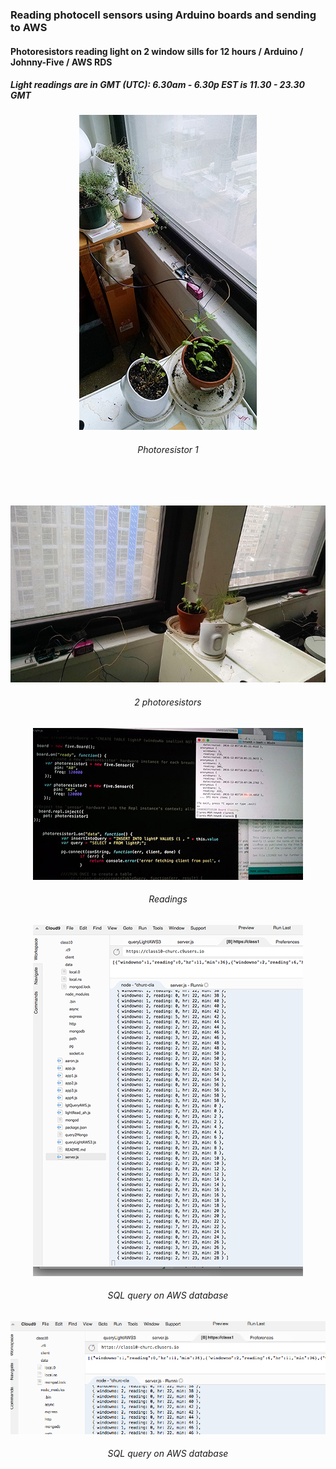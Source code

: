 <H3> Reading photocell sensors using Arduino boards and sending to AWS </H3>
<H4> Photoresistors reading light on 2 window sills for 12 hours / Arduino / Johnny-Five / AWS RDS</H4>
<H5> Light readings are in GMT (UTC): 6.30am - 6.30p EST is 11.30 - 23.30 GMT</H5>

<p align="center">
<img src=https://github.com/churc/data-structures/blob/master/Final%20Assignment%202/Photocell1_1.jpg>
<H6 H6 align="center">Photoresistor 1</H6>
</p>
<br></br>
<p align="center">
<img src=https://github.com/churc/data-structures/blob/master/homework10_churc/Photocell/Photocell1_2.jpg>
<H6 H6 align="center">2 photoresistors</H6>
</p>
<p></p>
<p align="center">
<img src= https://github.com/churc/data-structures/blob/master/Final%20Assignment%202/PhotocellReadings.jpg> 
<H6 align="center">Readings</H6>
</p>

<p align="center">
<img src= https://github.com/churc/data-structures/blob/master/Final%20Assignment%202/Screen%20Shot%202016-12-11%20at%203.31.20%20AM_query.png>
<H6 align="center">SQL query on AWS database</H6>
</p>

<p align="center">
<img src= https://github.com/churc/data-structures/blob/master/Final%20Assignment%202/Screen%20Shot%202016-12-11%20at%203.31.14%20AM_query.png>
<H6 align="center">SQL query on AWS database</H6>
</p>
